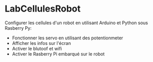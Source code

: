 # LabCellulesRobot
Configurer les cellules d'un robot en utilisant Arduino et Python sous Rasberry Py:
- Fonctionner les servo en utilisant des potentionmeter
- Afficher les infos sur l'écran
- Activer le blutoof et wifi
- Activer le Rasberry Pi embarqué sur le robot

